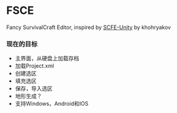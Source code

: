 # FSCE
Fancy SurvivalCraft Editor, inspired by [SCFE-Unity](https://github.com/khohryakov/SCFE-Unity) by khohryakov
### 现在的目标
* 主界面，从硬盘上加载存档
* 加载Project.xml
* 创建选区
* 填充选区
* 保存，导入选区
* 地形生成？
* 支持Windows，Android和IOS
